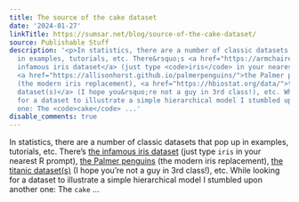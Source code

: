 ```yaml
---
title: The source of the cake dataset
date: '2024-01-27'
linkTitle: https://sumsar.net/blog/source-of-the-cake-dataset/
source: Publishable Stuff
description: '<p>In statistics, there are a number of classic datasets that pop up
  in examples, tutorials, etc. There&rsquo;s <a href="https://armchairecology.blog/iris-dataset/">the
  infamous iris dataset</a> (just type <code>iris</code> in your nearest R prompt),
  <a href="https://allisonhorst.github.io/palmerpenguins/">the Palmer penguins</a>
  (the modern iris replacement), <a href="https://hbiostat.org/data/">the titanic
  dataset(s)</a> (I hope you&rsquo;re not a guy in 3rd class!), etc. While looking
  for a dataset to illustrate a simple hierarchical model I stumbled upon another
  one: The <code>cake</code> ...'
disable_comments: true
---
```

<p>In statistics, there are a number of classic datasets that pop up in examples, tutorials, etc. There&rsquo;s <a href="https://armchairecology.blog/iris-dataset/">the infamous iris dataset</a> (just type <code>iris</code> in your nearest R prompt), <a href="https://allisonhorst.github.io/palmerpenguins/">the Palmer penguins</a> (the modern iris replacement), <a href="https://hbiostat.org/data/">the titanic dataset(s)</a> (I hope you&rsquo;re not a guy in 3rd class!), etc. While looking for a dataset to illustrate a simple hierarchical model I stumbled upon another one: The <code>cake</code> ...